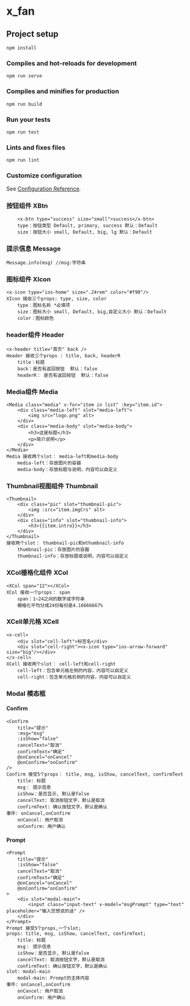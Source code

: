 # x_fan

## Project setup
```
npm install
```

### Compiles and hot-reloads for development
```
npm run serve
```

### Compiles and minifies for production
```
npm run build
```

### Run your tests
```
npm run test
```

### Lints and fixes files
```
npm run lint
```

### Customize configuration
See [Configuration Reference](https://cli.vuejs.org/config/).

### 按钮组件 XBtn
```
    <x-btn type="success" size="small">success</x-btn>
    type：按钮类型 Default, primary, success 默认：Default
    size：按钮大小 small, Default, big, lg 默认：Default
```
### 提示信息 Message
```
Message.info(msg) //msg:字符串
```
### 图标组件 XIcon
```
<x-icon type="ios-home" size=".24rem" color="#f90"/>
XIcon 接收三个props: type, size, color
    type：图标名称 *必填项
    size：图标大小 small, Default, big,自定义大小 默认：Default
    color：图标颜色
```
### header组件 Header
```
<x-header title="首页" back />
Header 接收三个props : title, back, headerR
    title：标题
    back：是否有返回按钮  默认：false
    headerR： 是否有返回按钮  默认：false
```
### Media组件 Media
```
<Media class="media" v-for="item in list" :key="item.id">
    <div class="media-left" slot="media-left">
        <img src="logo.png" alt>
    </div>
    <div class="media-body" slot="media-body">
        <h3>这是标题</h3>
        <p>简介说明</p>
    </div>
</Media>
Media 接收两个slot： media-left和media-body
    media-left：存放图片的容器
    media-body：存放标题与说明，内容可以自定义
```
### Thumbnail视图组件 Thumbnail
```
<Thumbnail>
    <div class="pic" slot="thumbnail-pic">
        <img :src="item.imgCrs" alt>
    </div>
    <div class="info" slot="thumbnail-info">
        <h3>{{item.intro}}</h3>
    </div>
</Thumbnail>
接收两个slot： thumbnail-pic和mthumbnail-info
    thumbnail-pic：存放图片的容器
    thumbnail-info：存放标题或说明，内容可以自定义
```
### XCol栅格化组件 XCol
```
<XCol span="12"></XCol>
XCol 接收一个props： span
    span：1~24之间的数字或字符串
    栅格化平均分成24份每份是4.16666667%
```
### XCell单元格 XCell
```
<x-cell>
    <div slot="cell-left">标签名</div>
    <div slot="cell-right"><x-icon type="ios-arrow-forward" size="big"/></div>
</x-cell>
XCell 接收两个slot： cell-left和cell-right
    cell-left：包含单元格左侧的内容，内容可以自定义
    cell-right：包含单元格右侧的内容，内容可以自定义
```
### Modal 模态框
#### Confirm
```
<Confirm 
    title="提示" 
    :msg="msg" 
    :isShow="false" 
    cancelText="取消"
    confirmText="确定"
    @onCancel="onCancel" 
    @onConfirm="onConfirm" 
/>
Confirm 接受5个props： title, msg, isShow, cancelText, confirmText
    title: 标题
    msg： 提示信息
    isShow：是否显示, 默认是false
    cancelText: 取消按钮文字，默认是取消
    confirmText: 确认按钮文字，默认是确认
事件: onCancel,onConfirm
    onCancel: 用户取消
    onConfirm: 用户确认

```
#### Prompt
```
<Prompt 
    title="提示" 
    :isShow="false" 
    cancelText="取消"
    confirmText="确定"
    @onCancel="onCancel" 
    @onConfirm="onConfirm"
>
    <div slot="modal-main">
        <input class="input-text" v-model="msgPrompt" type="text" placeholder="输入您想说的话" /> 
    </div>
</Prompt>
Prompt 接受5个props,一个slot;
props: title, msg, isShow, cancelText, confirmText;
    title: 标题
    msg： 提示信息
    isShow：是否显示, 默认是false
    cancelText: 取消按钮文字，默认是取消
    confirmText: 确认按钮文字，默认是确认
slot: modal-main
    modal-main: Prompt的主体内容
事件: onCancel,onConfirm
    onCancel: 用户取消
    onConfirm: 用户确认
```


